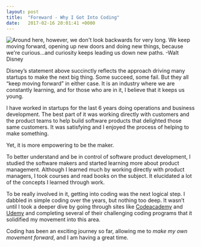 ```yaml
---
layout: post
title:  "Foreward - Why I Got Into Coding"
date:   2017-02-16 20:01:41 +0000
---
```


![*Around here, however, we don't look backwards for very long. We keep moving forward, opening up new doors and doing new things, because we're curious...and curiosity keeps leading us down new paths*. -Walt Disney](http://i.imgur.com/FeW7HWn.jpg[/img])

Disney’s statement above succinctly reflects the approach driving many startups to make the next big thing.  Some succeed, some fail.  But they all “keep moving forward” in either case.  It is an industry where we are constantly learning, and for those who are in it, I believe that it keeps us young.

I have worked in startups for the last 6 years doing operations and business development.  The best part of it was working directly with customers and the product teams to help build software products that delighted those same customers.  It was satisfying and I enjoyed the process of helping to make something.

Yet, it is more empowering to be the maker.

To better understand and be in control of software product development, I studied the software makers and started learning more about product management.  Although I learned much by working directly with product managers, I took courses and read books on the subject.  It elucidated a lot of the concepts I learned through work.

To be really involved in it, getting into coding was the next logical step.  I dabbled in simple coding over the years, but nothing too deep.  It wasn’t until I took a deeper dive by going through sites like [Codeacademy](http://www.codeacademy.com) and [Udemy](http://www.udemy.com) and completing several of their challenging coding programs that it solidified my movement into this area.

Coding has been an exciting journey so far, allowing me to *make my own movement forward*, and I am having a great time.
